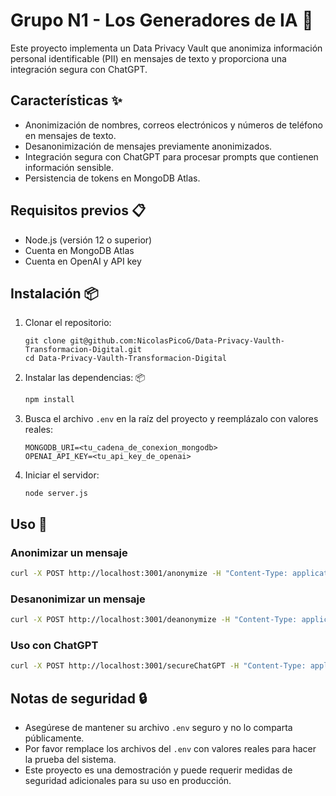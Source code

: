 # Grupo N1  - Los Generadores de IA 🤖

Este proyecto implementa un Data Privacy Vault que anonimiza información personal identificable (PII) en mensajes de texto y proporciona una integración segura con ChatGPT.

## Características ✨

- Anonimización de nombres, correos electrónicos y números de teléfono en mensajes de texto.
- Desanonimización de mensajes previamente anonimizados.
- Integración segura con ChatGPT para procesar prompts que contienen información sensible.
- Persistencia de tokens en MongoDB Atlas.

## Requisitos previos 📋

- Node.js (versión 12 o superior)
- Cuenta en MongoDB Atlas
- Cuenta en OpenAI y API key

## Instalación 📦

1. Clonar el repositorio:
   ```
   git clone git@github.com:NicolasPicoG/Data-Privacy-Vaulth-Transformacion-Digital.git
   cd Data-Privacy-Vaulth-Transformacion-Digital
   ```

2. Instalar las dependencias: 📦
   ```bash
   npm install
   ```

3. Busca el archivo `.env` en la raíz del proyecto y reemplázalo con valores reales:
   ```
   MONGODB_URI=<tu_cadena_de_conexion_mongodb>
   OPENAI_API_KEY=<tu_api_key_de_openai>
   ```

4. Iniciar el servidor:
   ```
   node server.js
   ```

## Uso 🚀

### Anonimizar un mensaje

```bash
curl -X POST http://localhost:3001/anonymize -H "Content-Type: application/json" -d '{"message":"oferta de trabajo para Nico Pico con email nicopg@example.com y teléfono 1234567890"}'
```

### Desanonimizar un mensaje

```bash
curl -X POST http://localhost:3001/deanonymize -H "Content-Type: application/json" -d '{"anonymizedMessage":"oferta de trabajo para NAME_abc123 con email EMAIL_def456 y teléfono PHONE_ghi789"}'
```

### Uso con ChatGPT

```bash
curl -X POST http://localhost:3001/secureChatGPT -H "Content-Type: application/json" -d '{"prompt":"Genera un correo para Nico Pico (jperez@example.com) sobre su oferta de trabajo"}'
```

## Notas de seguridad 🔒

- Asegúrese de mantener su archivo `.env` seguro y no lo comparta públicamente.
- Por favor remplace los archivos del `.env` con valores reales para hacer la prueba del sistema.
- Este proyecto es una demostración y puede requerir medidas de seguridad adicionales para su uso en producción.
